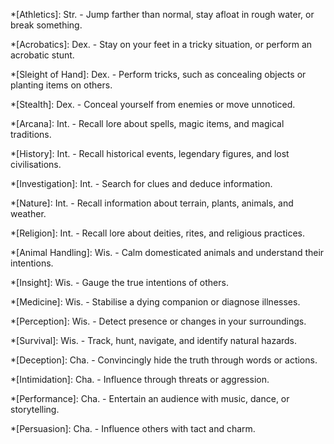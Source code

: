 *[Athletics]: Str. - Jump farther than normal, stay afloat in rough water, or break something.
  
*[Acrobatics]: Dex. - Stay on your feet in a tricky situation, or perform an acrobatic stunt.

*[Sleight of Hand]: Dex. - Perform tricks, such as concealing objects or planting items on others.

*[Stealth]: Dex. - Conceal yourself from enemies or move unnoticed.

*[Arcana]: Int. - Recall lore about spells, magic items, and magical traditions.

*[History]: Int. - Recall historical events, legendary figures, and lost civilisations.

*[Investigation]: Int. - Search for clues and deduce information.

*[Nature]: Int. - Recall information about terrain, plants, animals, and weather.

*[Religion]: Int. - Recall lore about deities, rites, and religious practices.

*[Animal Handling]: Wis. - Calm domesticated animals and understand their intentions.

*[Insight]: Wis. - Gauge the true intentions of others.

*[Medicine]: Wis. - Stabilise a dying companion or diagnose illnesses.

*[Perception]: Wis. - Detect presence or changes in your surroundings.

*[Survival]: Wis. - Track, hunt, navigate, and identify natural hazards.

*[Deception]: Cha. - Convincingly hide the truth through words or actions.

*[Intimidation]: Cha. - Influence through threats or aggression.

*[Performance]: Cha. - Entertain an audience with music, dance, or storytelling.

*[Persuasion]: Cha. - Influence others with tact and charm.